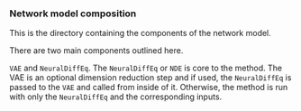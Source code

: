 ### Network model composition

This is the directory containing the components of the network model.

There are two main components outlined here. 


`VAE` and `NeuralDiffEq`. The `NeuralDiffEq` or `NDE` is core to the method. The VAE is an optional dimension reduction step and if used, the `NeuralDiffEq` is passed to the `VAE` and called from inside of it. Otherwise, the method is run with only the `NeuralDiffEq` and the corresponding inputs.